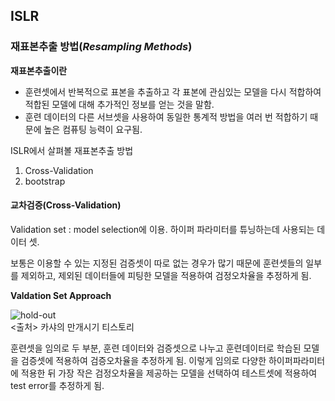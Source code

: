 ## ISLR

### 재표본추출 방법(*Resampling Methods*)

**재표본추출이란**  
* 훈련셋에서 반복적으로 표본을 추출하고 각 표본에 관심있는 모델을 다시 적합하여 적합된 모델에 대해 추가적인 정보를 얻는 것을 말함.  
* 훈련 데이터의 다른 서브셋을 사용하여 동일한 통계적 방법을 여러 번 적합하기 때문에 높은 컴퓨팅 능력이 요구됨.   

ISLR에서 살펴볼 재표본추출 방법  
1. Cross-Validation
2. bootstrap  

#### 교차검증(Cross-Validation)

Validation set : model selection에 이용. 하이퍼 파라미터를 튜닝하는데 사용되는 데이터 셋.  

보통은 이용할 수 있는 지정된 검증셋이 따로 없는 경우가 많기 때문에 훈련셋들의 일부를 제외하고, 제외된 데이터들에 피팅한 모델을 적용하여 검정오차율을 추정하게 됨.  

**Valdation Set Approach**

![hold-out](https://t1.daumcdn.net/cfile/tistory/9955CF485E24EFD222)  
<출처> 카샤의 만개시기 티스토리

훈련셋을 임의로 두 부분, 훈련 데이터와 검증셋으로 나누고 훈련데이터로 학습된 모델을 검증셋에 적용하여 검증오차율을 추정하게 됨.  이렇게 임의로 다양한 하이퍼파라미터에 적용한 뒤
가장 작은 검정오차율을 제공하는 모델을 선택하여 테스트셋에 적용하여 test error를 추정하게 됨.  


